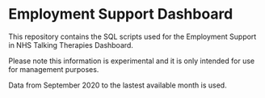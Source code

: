 # Employment Support Dashboard
This repository contains the SQL scripts used for the Employment Support in NHS Talking Therapies Dashboard.

Please note this information is experimental and it is only intended for use for management purposes.

Data from September 2020 to the lastest available month is used.
